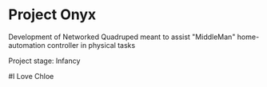# Project Onyx
Development of Networked Quadruped meant to assist "MiddleMan" home-automation controller in physical tasks

Project stage: Infancy

#I Love Chloe
